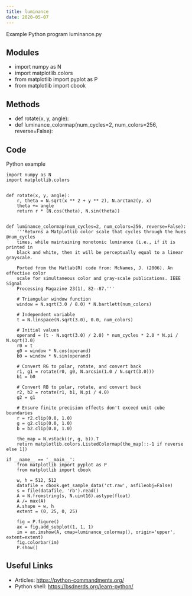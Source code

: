 ```yaml
---
title: luminance
date: 2020-05-07
---
```

Example Python program luminance.py

## Modules

* import numpy as N
* import matplotlib.colors
* from matplotlib import pyplot as P
* from matplotlib import cbook

## Methods

* def rotate(x, y, angle):
* def luminance_colormap(num_cycles=2, num_colors=256, reverse=False):

## Code

Python example

    import numpy as N
    import matplotlib.colors
    
    
    def rotate(x, y, angle):
        r, theta = N.sqrt(x ** 2 + y ** 2), N.arctan2(y, x)
        theta += angle
        return r * (N.cos(theta), N.sin(theta))
    
    
    def luminance_colormap(num_cycles=2, num_colors=256, reverse=False):
        '''Returns a Matplotlib color scale that cycles through the hues @num_cycles
        times, while maintaining monotonic luminance (i.e., if it is printed in
        black and white, then it will be perceptually equal to a linear grayscale.
    
        Ported from the Matlab(R) code from: McNames, J. (2006). An effective color
        scale for simultaneous color and gray-scale publications. IEEE Signal
        Processing Magazine 23(1), 82--87.'''
    
        # Triangular window function
        window = N.sqrt(3.0 / 8.0) * N.bartlett(num_colors)
    
        # Independent variable
        t = N.linspace(N.sqrt(3.0), 0.0, num_colors)
    
        # Initial values
        operand = (t - N.sqrt(3.0) / 2.0) * num_cycles * 2.0 * N.pi / N.sqrt(3.0)
        r0 = t
        g0 = window * N.cos(operand)
        b0 = window * N.sin(operand)
    
        # Convert RG to polar, rotate, and convert back
        r1, g1 = rotate(r0, g0, N.arcsin(1.0 / N.sqrt(3.0)))
        b1 = b0
    
        # Convert RB to polar, rotate, and convert back
        r2, b2 = rotate(r1, b1, N.pi / 4.0)
        g2 = g1
    
        # Ensure finite precision effects don't exceed unit cube boundaries
        r = r2.clip(0.0, 1.0)
        g = g2.clip(0.0, 1.0)
        b = b2.clip(0.0, 1.0)
    
        the_map = N.vstack((r, g, b)).T
        return matplotlib.colors.ListedColormap(the_map[::-1 if reverse else 1])
    
    if __name__ == '__main__':
        from matplotlib import pyplot as P
        from matplotlib import cbook
    
        w, h = 512, 512
        datafile = cbook.get_sample_data('ct.raw', asfileobj=False)
        s = file(datafile, 'rb').read()
        A = N.fromstring(s, N.uint16).astype(float)
        A /= max(A)
        A.shape = w, h
        extent = (0, 25, 0, 25)
    
        fig = P.figure()
        ax = fig.add_subplot(1, 1, 1)
        im = ax.imshow(A, cmap=luminance_colormap(), origin='upper', extent=extent)
        fig.colorbar(im)
        P.show()
    

## Useful Links

- Articles: https://python-commandments.org/
- Python shell: https://bsdnerds.org/learn-python/
